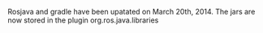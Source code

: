 Rosjava and gradle have been upatated on March 20th, 2014.
The jars are now stored in the plugin org.ros.java.libraries
